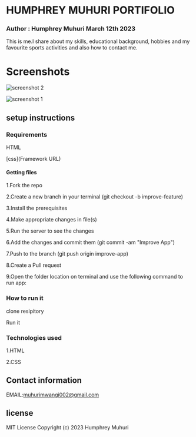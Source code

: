 # HUMPHREY MUHURI PORTIFOLIO

### Author : Humphrey Muhuri March 12th 2023

This is me.I share about my skills, educational background, hobbies and my favourite sports activities and also how to contact me.

# Screenshots

 ![screenshot 2](https://user-images.githubusercontent.com/127226487/224571784-f51c25bd-11b8-4622-a069-35d83400c4a4.jpg)

![screenshot 1](https://user-images.githubusercontent.com/127226487/224571795-a59bc097-6393-43ce-b2d4-d3d0edf51b28.jpg)

## setup instructions

### Requirements

HTML

[css](Framework URL)

#### Getting files

1.Fork the repo

2.Create a new branch in your terminal (git checkout -b improve-feature)

3.Install the prerequisites

4.Make appropriate changes in file(s)

5.Run the server to see the changes

6.Add the changes and commit them (git commit -am "Improve App")

7.Push to the branch (git push origin improve-app)

8.Create a Pull request

9.Open the folder location on terminal and use the following command to run app:

### How to run it

clone resipitory


Run it

### Technologies used

1.HTML

2.CSS

## Contact information

EMAIL:muhurimwangi002@gmail.com

## license 

MIT License Copyright (c) 2023 Humphrey Muhuri
